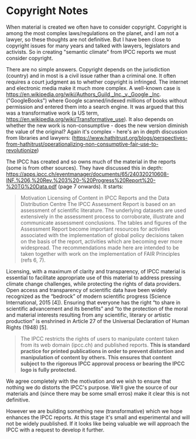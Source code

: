 # Copyright Notes

When material is created we often have to consider copyright. Copyright is among the most complex laws/regulations on the planet, and I am not a lawyer, so these thoughts are not definitive. But I have been close to copyright issues for many years and talked with lawyers, legislators and activists. So in creating "semantic climate" from IPCC reports we must consider copyright.

There are no simple answers. Copyright depends on the jurisdiction (country) and in most is a civil issue rather than a criminal one. It often requires a court judgment as to whether copyright is infringed. The internet and electronic media make it much more complex. A well-known case is https://en.wikipedia.org/wiki/Authors_Guild,_Inc._v._Google,_Inc. ("GoogleBooks") where Google scanned/indexed millions of books without permission and entered them into a search engine. It was argued that this was a transformative work (a US term, https://en.wikipedia.org/wiki/Transformative_use). It also depends on whether the new work is non-consumptive - does the new version diminish the value of the original? Again it's complex - here's an in depth discussion from libraries and lawyers: (https://www.hathitrust.org/blogs/perspectives-from-hathitrust/operationalizing-non-consumptive-fair-use-to-revolutionize)
 
The IPCC has created and so owns much of the material in the reports (some is from other sources). They have discussed this in depth:
https://apps.ipcc.ch/eventmanager/documents/65/240320210608-INF.%206,%20Rev.%203%20-%20Progress%20Report%20-%20TG%20Data.pdf (page 7 onwards). It starts:
>Motivation
Licensing of Content in IPCC Reports and the Data Distribution Centre
The IPCC Assessment Report is based on an assessment of scientific literature. The underlying
datasets are used extensively in the assessment process to corroborate, illustrate and
communicate assessment conclusions. The tables and figures of the Assessment Report become
important resources for activities associated with the implementation of global policy decisions
taken on the basis of the report, activities which are becoming ever more widespread. The
recommendations made here are intended to be taken together with work on the implementation
of FAIR Principles (refs 6, 7).
>
Licensing, with a maximum of clarity and transparency, of IPCC material is essential to facilitate
appropriate use of this material to address pressing climate change challenges, while protecting
the rights of data providers. Open access and transparency of scientific data have been widely
recognized as the “bedrock” of modern scientific progress (Science International, 2015 [4]).
Ensuring that everyone has the right “to share in scientific advancement and its benefits” and “to
the protection of the moral and material interests resulting from any scientific, literary or artistic
production” is enshrined in Article 27 of the Universal Declaration of Human Rights (1948) [5].
>The IPCC restricts the rights of users to manipulate content taken from its web domain (ipcc.ch)
and published reports. **This is standard practice for printed publications in order to prevent
distortion and manipulation of content by others. This ensures that content subject to the rigorous
IPCC approval process or bearing the IPCC logo is fully protected.**

We agree completely with the motivation and we wish to ensure that nothing we do distorts the IPCC's purpose. We'll give the source of our materials and (since there may be some small erros) make it clear this is not definitive.

However we are building something new (transformative) which we hope enhances the IPCC reports. At this stage it's small and experimental and will not be widely puublished. If it looks like being valuable we will approach the IPCC with a request to develop it further.